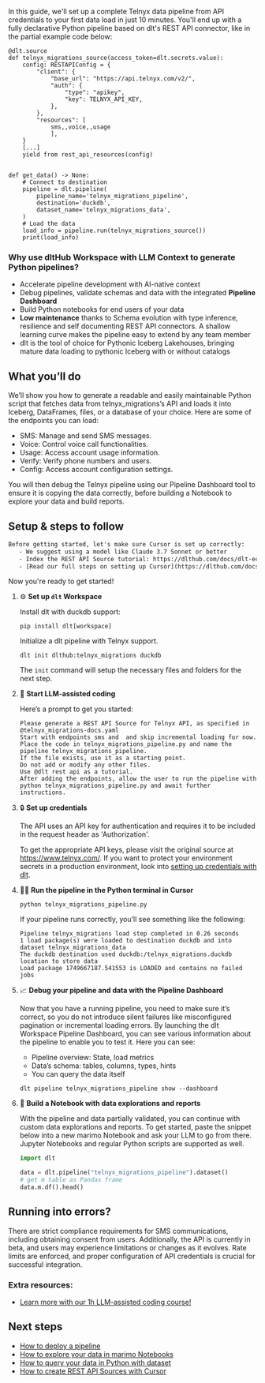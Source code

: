 In this guide, we'll set up a complete Telnyx data pipeline from API credentials to your first data load in just 10 minutes. You'll end up with a fully declarative Python pipeline based on dlt's REST API connector, like in the partial example code below:

```python-outcome
@dlt.source
def telnyx_migrations_source(access_token=dlt.secrets.value):
    config: RESTAPIConfig = {
        "client": {
            "base_url": "https://api.telnyx.com/v2/",
            "auth": {
                "type": "apikey",
                "key": TELNYX_API_KEY,
            },
        },
        "resources": [
            sms,,voice,,usage
            ],
    }
    [...]
    yield from rest_api_resources(config)


def get_data() -> None:
    # Connect to destination
    pipeline = dlt.pipeline(
        pipeline_name='telnyx_migrations_pipeline',
        destination='duckdb',
        dataset_name='telnyx_migrations_data', 
    )
    # Load the data
    load_info = pipeline.run(telnyx_migrations_source())
    print(load_info) 
```

### Why use dltHub Workspace with LLM Context to generate Python pipelines?

- Accelerate pipeline development with AI-native context
- Debug pipelines, validate schemas and data with the integrated **Pipeline Dashboard**
- Build Python notebooks for end users of your data
- **Low maintenance** thanks to Schema evolution with type inference, resilience and self documenting REST API connectors. A shallow learning curve makes the pipeline easy to extend by any team member
- dlt is the tool of choice for Pythonic Iceberg Lakehouses, bringing mature data loading to pythonic Iceberg with or without catalogs

## What you’ll do

We’ll show you how to generate a readable and easily maintainable Python script that fetches data from telnyx_migrations’s API and loads it into Iceberg, DataFrames, files, or a database of your choice. Here are some of the endpoints you can load:

- SMS: Manage and send SMS messages.
- Voice: Control voice call functionalities.
- Usage: Access account usage information.
- Verify: Verify phone numbers and users.
- Config: Access account configuration settings.

You will then debug the Telnyx pipeline using our Pipeline Dashboard tool to ensure it is copying the data correctly, before building a Notebook to explore your data and build reports.

## Setup & steps to follow

```default
Before getting started, let's make sure Cursor is set up correctly:
   - We suggest using a model like Claude 3.7 Sonnet or better
   - Index the REST API Source tutorial: https://dlthub.com/docs/dlt-ecosystem/verified-sources/rest_api/ and add it to context as **@dlt rest api**
   - [Read our full steps on setting up Cursor](https://dlthub.com/docs/dlt-ecosystem/llm-tooling/cursor-restapi#23-configuring-cursor-with-documentation)
```

Now you're ready to get started!

1. ⚙️ **Set up `dlt` Workspace**
    
    Install dlt with duckdb support:
    ```shell
    pip install dlt[workspace]
    ```

    Initialize a dlt pipeline with Telnyx support.
    ```shell
    dlt init dlthub:telnyx_migrations duckdb
    ```

    The `init` command will setup the necessary files and folders for the next step.
    
2. 🤠 **Start LLM-assisted coding**
    
    Here’s a prompt to get you started:
    
    ```prompt
    Please generate a REST API Source for Telnyx API, as specified in @telnyx_migrations-docs.yaml 
    Start with endpoints sms and  and skip incremental loading for now. 
    Place the code in telnyx_migrations_pipeline.py and name the pipeline telnyx_migrations_pipeline. 
    If the file exists, use it as a starting point. 
    Do not add or modify any other files. 
    Use @dlt rest api as a tutorial. 
    After adding the endpoints, allow the user to run the pipeline with python telnyx_migrations_pipeline.py and await further instructions.
    ```

    
3. 🔒 **Set up credentials** 
    
    The API uses an API key for authentication and requires it to be included in the request header as 'Authorization'.
    
    To get the appropriate API keys, please visit the original source at https://www.telnyx.com/.
    If you want to protect your environment secrets in a production environment, look into [setting up credentials with dlt](https://dlthub.com/docs/walkthroughs/add_credentials).
    
4. 🏃‍♀️ **Run the pipeline in the Python terminal in Cursor**
    
    ```shell
    python telnyx_migrations_pipeline.py
    ```
    
    If your pipeline runs correctly, you’ll see something like the following:
    
    ```shell
    Pipeline telnyx_migrations load step completed in 0.26 seconds
    1 load package(s) were loaded to destination duckdb and into dataset telnyx_migrations_data
    The duckdb destination used duckdb:/telnyx_migrations.duckdb location to store data
    Load package 1749667187.541553 is LOADED and contains no failed jobs
    ```
    
5. 📈 **Debug your pipeline and data with the Pipeline Dashboard**

    Now that you have a running pipeline, you need to make sure it’s correct, so you do not introduce silent failures like misconfigured pagination or incremental loading errors. By launching the dlt Workspace Pipeline Dashboard, you can see various information about the pipeline to enable you to test it. Here you can see:
    - Pipeline overview: State, load metrics
    - Data’s schema: tables, columns, types, hints
    - You can query the data itself
    
    ```shell
    dlt pipeline telnyx_migrations_pipeline show --dashboard
    ```
    
6. 🐍 **Build a Notebook with data explorations and reports**

    With the pipeline and data partially validated, you can continue with custom data explorations and reports. To get started, paste the snippet below into a new marimo Notebook and ask your LLM to go from there. Jupyter Notebooks and regular Python scripts are supported as well.

    
    ```python
    import dlt

   data = dlt.pipeline("telnyx_migrations_pipeline").dataset()
   # get m table as Pandas frame
   data.m.df().head()
    ```

## Running into errors?

There are strict compliance requirements for SMS communications, including obtaining consent from users. Additionally, the API is currently in beta, and users may experience limitations or changes as it evolves. Rate limits are enforced, and proper configuration of API credentials is crucial for successful integration.

### Extra resources:

- [Learn more with our 1h LLM-assisted coding course!](https://www.youtube.com/watch?v=GGid70rnJuM)

## Next steps

- [How to deploy a pipeline](https://dlthub.com/docs/walkthroughs/deploy-a-pipeline)
- [How to explore your data in marimo Notebooks](https://dlthub.com/docs/general-usage/dataset-access/marimo)
- [How to query your data in Python with dataset](https://dlthub.com/docs/general-usage/dataset-access/dataset)
- [How to create REST API Sources with Cursor](https://dlthub.com/docs/dlt-ecosystem/llm-tooling/cursor-restapi)